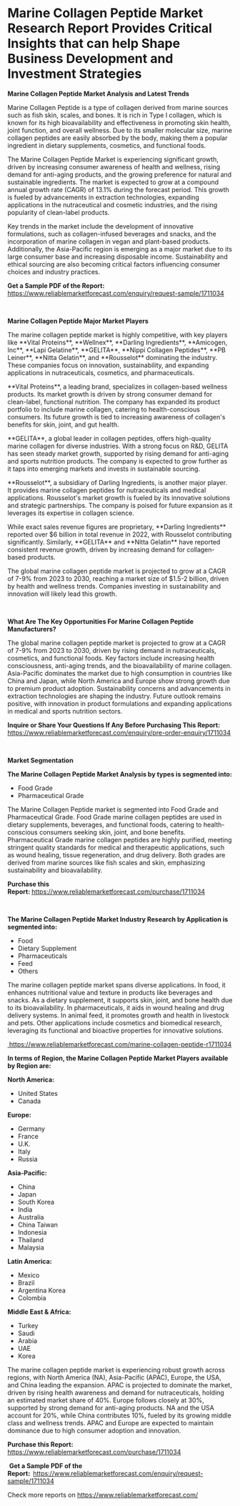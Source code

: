 <p><h1>Marine Collagen Peptide Market Research Report Provides Critical Insights that can help Shape Business Development and Investment Strategies</h1></p><p><strong>Marine Collagen Peptide Market Analysis and Latest Trends</strong></p>
<p><p>Marine Collagen Peptide is a type of collagen derived from marine sources such as fish skin, scales, and bones. It is rich in Type I collagen, which is known for its high bioavailability and effectiveness in promoting skin health, joint function, and overall wellness. Due to its smaller molecular size, marine collagen peptides are easily absorbed by the body, making them a popular ingredient in dietary supplements, cosmetics, and functional foods.</p><p>The Marine Collagen Peptide Market is experiencing significant growth, driven by increasing consumer awareness of health and wellness, rising demand for anti-aging products, and the growing preference for natural and sustainable ingredients. The market is expected to grow at a compound annual growth rate (CAGR) of 13.1% during the forecast period. This growth is fueled by advancements in extraction technologies, expanding applications in the nutraceutical and cosmetic industries, and the rising popularity of clean-label products.</p><p>Key trends in the market include the development of innovative formulations, such as collagen-infused beverages and snacks, and the incorporation of marine collagen in vegan and plant-based products. Additionally, the Asia-Pacific region is emerging as a major market due to its large consumer base and increasing disposable income. Sustainability and ethical sourcing are also becoming critical factors influencing consumer choices and industry practices.</p></p>
<p><strong>Get a Sample PDF of the Report:&nbsp;</strong> <a href="https://www.reliablemarketforecast.com/enquiry/request-sample/1711034?utm_campaign=1130&utm_medium=2&utm_source=Github&utm_content=ia&utm_term=25012025&utm_id=marine-collagen-peptide">https://www.reliablemarketforecast.com/enquiry/request-sample/1711034</a></p>
<p>&nbsp;</p>
<p><strong>Marine Collagen Peptide Major Market Players</strong></p>
<p><p>The marine collagen peptide market is highly competitive, with key players like **Vital Proteins**, **Wellnex**, **Darling Ingredients**, **Amicogen, Inc**, **Lapi Gelatine**, **GELITA**, **Nippi Collagen Peptides**, **PB Leiner**, **Nitta Gelatin**, and **Rousselot** dominating the industry. These companies focus on innovation, sustainability, and expanding applications in nutraceuticals, cosmetics, and pharmaceuticals.</p><p>**Vital Proteins**, a leading brand, specializes in collagen-based wellness products. Its market growth is driven by strong consumer demand for clean-label, functional nutrition. The company has expanded its product portfolio to include marine collagen, catering to health-conscious consumers. Its future growth is tied to increasing awareness of collagen's benefits for skin, joint, and gut health.</p><p>**GELITA**, a global leader in collagen peptides, offers high-quality marine collagen for diverse industries. With a strong focus on R&D, GELITA has seen steady market growth, supported by rising demand for anti-aging and sports nutrition products. The company is expected to grow further as it taps into emerging markets and invests in sustainable sourcing.</p><p>**Rousselot**, a subsidiary of Darling Ingredients, is another major player. It provides marine collagen peptides for nutraceuticals and medical applications. Rousselot's market growth is fueled by its innovative solutions and strategic partnerships. The company is poised for future expansion as it leverages its expertise in collagen science.</p><p>While exact sales revenue figures are proprietary, **Darling Ingredients** reported over $6 billion in total revenue in 2022, with Rousselot contributing significantly. Similarly, **GELITA** and **Nitta Gelatin** have reported consistent revenue growth, driven by increasing demand for collagen-based products.</p><p>The global marine collagen peptide market is projected to grow at a CAGR of 7-9% from 2023 to 2030, reaching a market size of $1.5-2 billion, driven by health and wellness trends. Companies investing in sustainability and innovation will likely lead this growth.</p></p>
<p>&nbsp;</p>
<p><strong>What Are The Key Opportunities For Marine Collagen Peptide Manufacturers?</strong></p>
<p><p>The global marine collagen peptide market is projected to grow at a CAGR of 7-9% from 2023 to 2030, driven by rising demand in nutraceuticals, cosmetics, and functional foods. Key factors include increasing health consciousness, anti-aging trends, and the bioavailability of marine collagen. Asia-Pacific dominates the market due to high consumption in countries like China and Japan, while North America and Europe show strong growth due to premium product adoption. Sustainability concerns and advancements in extraction technologies are shaping the industry. Future outlook remains positive, with innovation in product formulations and expanding applications in medical and sports nutrition sectors.</p></p>
<p><strong>Inquire or Share Your Questions If Any Before Purchasing This Report:</strong> <a href="https://www.reliablemarketforecast.com/enquiry/pre-order-enquiry/1711034?utm_campaign=1130&utm_medium=2&utm_source=Github&utm_content=ia&utm_term=25012025&utm_id=marine-collagen-peptide">https://www.reliablemarketforecast.com/enquiry/pre-order-enquiry/1711034</a></p>
<p>&nbsp;</p>
<p><strong>Market Segmentation</strong></p>
<p><strong>The Marine Collagen Peptide Market Analysis by types is segmented into:</strong></p>
<p><ul><li>Food Grade</li><li>Pharmaceutical Grade</li></ul></p>
<p><p>The Marine Collagen Peptide market is segmented into Food Grade and Pharmaceutical Grade. Food Grade marine collagen peptides are used in dietary supplements, beverages, and functional foods, catering to health-conscious consumers seeking skin, joint, and bone benefits. Pharmaceutical Grade marine collagen peptides are highly purified, meeting stringent quality standards for medical and therapeutic applications, such as wound healing, tissue regeneration, and drug delivery. Both grades are derived from marine sources like fish scales and skin, emphasizing sustainability and bioavailability.</p></p>
<p><strong>Purchase this Report:&nbsp;</strong><a href="https://www.reliablemarketforecast.com/purchase/1711034?utm_campaign=1130&utm_medium=2&utm_source=Github&utm_content=ia&utm_term=25012025&utm_id=marine-collagen-peptide">https://www.reliablemarketforecast.com/purchase/1711034</a></p>
<p>&nbsp;</p>
<p><strong>The Marine Collagen Peptide Market Industry Research by Application is segmented into:</strong></p>
<p><ul><li>Food</li><li>Dietary Supplement</li><li>Pharmaceuticals</li><li>Feed</li><li>Others</li></ul></p>
<p><p>The marine collagen peptide market spans diverse applications. In food, it enhances nutritional value and texture in products like beverages and snacks. As a dietary supplement, it supports skin, joint, and bone health due to its bioavailability. In pharmaceuticals, it aids in wound healing and drug delivery systems. In animal feed, it promotes growth and health in livestock and pets. Other applications include cosmetics and biomedical research, leveraging its functional and bioactive properties for innovative solutions.</p></p>
<p><a href="https://www.reliablemarketforecast.com/marine-collagen-peptide-r1711034?utm_campaign=1130&utm_medium=2&utm_source=Github&utm_content=ia&utm_term=25012025&utm_id=marine-collagen-peptide">&nbsp;https://www.reliablemarketforecast.com/marine-collagen-peptide-r1711034</a></p>
<p><strong>In terms of Region, the Marine Collagen Peptide Market Players available by Region are:</strong></p>
<p>
    <p> <strong> North America: </strong>
        <ul>
            <li>United States</li>
            <li>Canada</li>
        </ul>
        </p> 
    <p> <strong> Europe: </strong>
        <ul>
            <li>Germany</li>
            <li>France</li>
            <li>U.K.</li>
            <li>Italy</li>
            <li>Russia</li>
        </ul>
        </p> 
    <p> <strong> Asia-Pacific: </strong>
        <ul>
            <li>China</li>
            <li>Japan</li>
            <li>South Korea</li>
            <li>India</li>
            <li>Australia</li>
            <li>China Taiwan</li>
            <li>Indonesia</li>
            <li>Thailand</li>
            <li>Malaysia</li>
        </ul>
        </p> 
    <p> <strong> Latin America: </strong>
        <ul>
            <li>Mexico</li>
            <li>Brazil</li>
            <li>Argentina Korea</li>
            <li>Colombia</li>
        </ul>
        </p> 
    <p> <strong> Middle East & Africa: </strong>
        <ul>
            <li>Turkey</li>
            <li>Saudi</li>
            <li>Arabia</li>
            <li>UAE</li>
            <li>Korea</li>
        </ul>
    </p>
    </p>
<p><p>The marine collagen peptide market is experiencing robust growth across regions, with North America (NA), Asia-Pacific (APAC), Europe, the USA, and China leading the expansion. APAC is projected to dominate the market, driven by rising health awareness and demand for nutraceuticals, holding an estimated market share of 40%. Europe follows closely at 30%, supported by strong demand for anti-aging products. NA and the USA account for 20%, while China contributes 10%, fueled by its growing middle class and wellness trends. APAC and Europe are expected to maintain dominance due to high consumer adoption and innovation.</p></p>
<p><strong>Purchase this Report: </strong><a href="https://www.reliablemarketforecast.com/purchase/1711034?utm_campaign=1130&utm_medium=2&utm_source=Github&utm_content=ia&utm_term=25012025&utm_id=marine-collagen-peptide">https://www.reliablemarketforecast.com/purchase/1711034</a></p>
<p>&nbsp;<strong>Get a Sample PDF of the Report:&nbsp;&nbsp;</strong><a href="https://www.reliablemarketforecast.com/enquiry/request-sample/1711034?utm_campaign=1130&utm_medium=2&utm_source=Github&utm_content=ia&utm_term=25012025&utm_id=marine-collagen-peptide">https://www.reliablemarketforecast.com/enquiry/request-sample/1711034</a></p>
<p><strong></strong></p>
<p>Check more reports on <a href="https://www.reliablemarketforecast.com/?utm_campaign=1130&utm_medium=2&utm_source=Github&utm_content=ia&utm_term=25012025&utm_id=marine-collagen-peptide">https://www.reliablemarketforecast.com/</a></p>